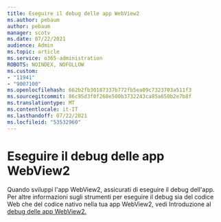 ```yaml
---
title: Eseguire il debug delle app WebView2
ms.author: pebaum
author: pebaum
manager: scotv
ms.date: 07/22/2021
audience: Admin
ms.topic: article
ms.service: o365-administration
ROBOTS: NOINDEX, NOFOLLOW
ms.custom:
- "11941"
- "9007100"
ms.openlocfilehash: 662b2fb30187337b772fb5ea09c7323703a511f3
ms.sourcegitcommit: 86c95d3f0f268e500b3732243ca85a650b2e7b8f
ms.translationtype: MT
ms.contentlocale: it-IT
ms.lasthandoff: 07/22/2021
ms.locfileid: "53532960"
---
```

# <a name="debug-webview2-apps"></a>Eseguire il debug delle app WebView2

Quando sviluppi l'app WebView2, assicurati di eseguire il debug dell'app. Per altre informazioni sugli strumenti per eseguire il debug sia del codice Web che del codice nativo nella tua app WebView2, vedi Introduzione al [debug delle app WebView2.](/microsoft-edge/webview2/how-to/debug)